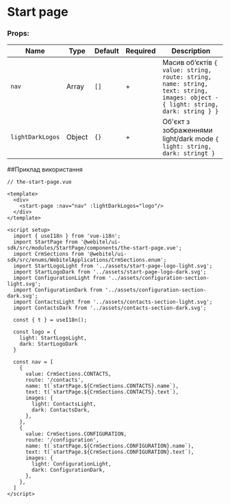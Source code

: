 # Start page

### Props:

| Name            | Type   | Default | Required | Description                                                                                                                    |
|-----------------|--------|---------|----------|--------------------------------------------------------------------------------------------------------------------------------|
| `nav`           | Array  | `[]`    | +        | Масив обʼєктів `{ value: string, route: string, name: string, text: string, images: object - { light: string, dark: string } }`|
| `lightDarkLogos`| Object | `{}`    | +        | Об'єкт з зображеннями light/dark mode `{ light: string, dark: stringt }`                                                       |

##Приклад використання

```vue
// the-start-page.vue

<template>
  <div>
    <start-page :nav="nav" :lightDarkLogos="logo"/>
  </div>
</template>

<script setup>
  import { useI18n } from 'vue-i18n';
  import StartPage from '@webitel/ui-sdk/src/modules/StartPage/components/the-start-page.vue';
  import CrmSections from '@webitel/ui-sdk/src/enums/WebitelApplications/CrmSections.enum';
  import StartLogoLight from '../assets/start-page-logo-light.svg';
  import StartLogoDark from '../assets/start-page-logo-dark.svg';
  import ConfigurationLight from '../assets/configuration-section-light.svg';
  import ConfigurationDark from '../assets/configuration-section-dark.svg';
  import ContactsLight from '../assets/contacts-section-light.svg';
  import ContactsDark from '../assets/contacts-section-dark.svg';

  const { t } = useI18n();

  const logo = {
    light: StartLogoLight,
    dark: StartLogoDark
  }

  const nav = [
    {
      value: CrmSections.CONTACTS,
      route: '/contacts',
      name: t(`startPage.${CrmSections.CONTACTS}.name`),
      text: t(`startPage.${CrmSections.CONTACTS}.text`),
      images: {
        light: ContactsLight,
        dark: ContactsDark,
      },
    },
    {
      value: CrmSections.CONFIGURATION,
      route: '/configuration',
      name: t(`startPage.${CrmSections.CONFIGURATION}.name`),
      text: t(`startPage.${CrmSections.CONFIGURATION}.text`),
      images: {
        light: ConfigurationLight,
        dark: ConfigurationDark,
      },
    },
  ]
</script>
```
